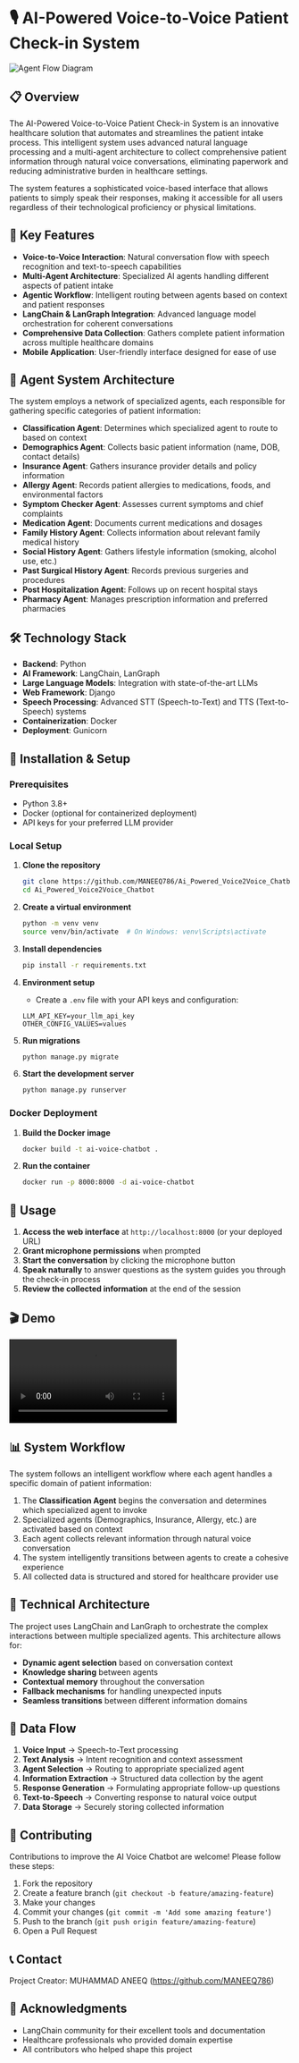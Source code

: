# 🎙️ AI-Powered Voice-to-Voice Patient Check-in System

![Agent Flow Diagram](graph_image.png)

## 📋 Overview

The AI-Powered Voice-to-Voice Patient Check-in System is an innovative healthcare solution that automates and streamlines the patient intake process. This intelligent system uses advanced natural language processing and a multi-agent architecture to collect comprehensive patient information through natural voice conversations, eliminating paperwork and reducing administrative burden in healthcare settings.

The system features a sophisticated voice-based interface that allows patients to simply speak their responses, making it accessible for all users regardless of their technological proficiency or physical limitations.

## 🌟 Key Features

- **Voice-to-Voice Interaction**: Natural conversation flow with speech recognition and text-to-speech capabilities
- **Multi-Agent Architecture**: Specialized AI agents handling different aspects of patient intake
- **Agentic Workflow**: Intelligent routing between agents based on context and patient responses
- **LangChain & LanGraph Integration**: Advanced language model orchestration for coherent conversations
- **Comprehensive Data Collection**: Gathers complete patient information across multiple healthcare domains
- **Mobile Application**: User-friendly interface designed for ease of use

## 🤖 Agent System Architecture

The system employs a network of specialized agents, each responsible for gathering specific categories of patient information:

- **Classification Agent**: Determines which specialized agent to route to based on context
- **Demographics Agent**: Collects basic patient information (name, DOB, contact details)
- **Insurance Agent**: Gathers insurance provider details and policy information
- **Allergy Agent**: Records patient allergies to medications, foods, and environmental factors
- **Symptom Checker Agent**: Assesses current symptoms and chief complaints
- **Medication Agent**: Documents current medications and dosages
- **Family History Agent**: Collects information about relevant family medical history
- **Social History Agent**: Gathers lifestyle information (smoking, alcohol use, etc.)
- **Past Surgical History Agent**: Records previous surgeries and procedures
- **Post Hospitalization Agent**: Follows up on recent hospital stays
- **Pharmacy Agent**: Manages prescription information and preferred pharmacies

## 🛠️ Technology Stack

- **Backend**: Python
- **AI Framework**: LangChain, LanGraph
- **Large Language Models**: Integration with state-of-the-art LLMs
- **Web Framework**: Django
- **Speech Processing**: Advanced STT (Speech-to-Text) and TTS (Text-to-Speech) systems
- **Containerization**: Docker
- **Deployment**: Gunicorn

## 🚀 Installation & Setup

### Prerequisites
- Python 3.8+
- Docker (optional for containerized deployment)
- API keys for your preferred LLM provider

### Local Setup

1. **Clone the repository**
   ```bash
   git clone https://github.com/MANEEQ786/Ai_Powered_Voice2Voice_Chatbot.git
   cd Ai_Powered_Voice2Voice_Chatbot
   ```

2. **Create a virtual environment**
   ```bash
   python -m venv venv
   source venv/bin/activate  # On Windows: venv\Scripts\activate
   ```

3. **Install dependencies**
   ```bash
   pip install -r requirements.txt
   ```

4. **Environment setup**
   - Create a `.env` file with your API keys and configuration:
   ```
   LLM_API_KEY=your_llm_api_key
   OTHER_CONFIG_VALUES=values
   ```

5. **Run migrations**
   ```bash
   python manage.py migrate
   ```

6. **Start the development server**
   ```bash
   python manage.py runserver
   ```

### Docker Deployment

1. **Build the Docker image**
   ```bash
   docker build -t ai-voice-chatbot .
   ```

2. **Run the container**
   ```bash
   docker run -p 8000:8000 -d ai-voice-chatbot
   ```

## 📱 Usage

1. **Access the web interface** at `http://localhost:8000` (or your deployed URL)
2. **Grant microphone permissions** when prompted
3. **Start the conversation** by clicking the microphone button
4. **Speak naturally** to answer questions as the system guides you through the check-in process
5. **Review the collected information** at the end of the session

## 🎬 Demo

<video src="https://raw.githubusercontent.com/MANEEQ786/Ai_Powered_Voice2Voice_Chatbot/main/DemoV2VChatbot.mp4" controls title="AI Voice Chatbot Demo"></video>


## 📊 System Workflow

The system follows an intelligent workflow where each agent handles a specific domain of patient information:

1. The **Classification Agent** begins the conversation and determines which specialized agent to invoke
2. Specialized agents (Demographics, Insurance, Allergy, etc.) are activated based on context
3. Each agent collects relevant information through natural voice conversation
4. The system intelligently transitions between agents to create a cohesive experience
5. All collected data is structured and stored for healthcare provider use

## 🧠 Technical Architecture

The project uses LangChain and LanGraph to orchestrate the complex interactions between multiple specialized agents. This architecture allows for:

- **Dynamic agent selection** based on conversation context
- **Knowledge sharing** between agents
- **Contextual memory** throughout the conversation
- **Fallback mechanisms** for handling unexpected inputs
- **Seamless transitions** between different information domains

## 🔄 Data Flow

1. **Voice Input** → Speech-to-Text processing
2. **Text Analysis** → Intent recognition and context assessment
3. **Agent Selection** → Routing to appropriate specialized agent
4. **Information Extraction** → Structured data collection by the agent
5. **Response Generation** → Formulating appropriate follow-up questions
6. **Text-to-Speech** → Converting response to natural voice output
7. **Data Storage** → Securely storing collected information

## 🤝 Contributing

Contributions to improve the AI Voice Chatbot are welcome! Please follow these steps:

1. Fork the repository
2. Create a feature branch (`git checkout -b feature/amazing-feature`)
3. Make your changes
4. Commit your changes (`git commit -m 'Add some amazing feature'`)
5. Push to the branch (`git push origin feature/amazing-feature`)
6. Open a Pull Request


## 📞 Contact

Project Creator: MUHAMMAD ANEEQ (https://github.com/MANEEQ786)

## 🙏 Acknowledgments

- LangChain community for their excellent tools and documentation
- Healthcare professionals who provided domain expertise
- All contributors who helped shape this project
